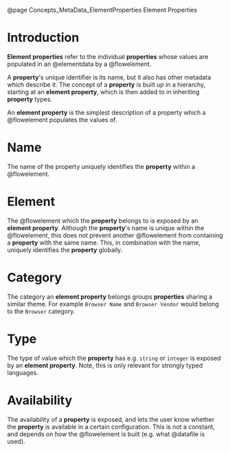 @page Concepts_MetaData_ElementProperties Element Properties

# Introduction

**Element properties** refer to the individual **properties** whose values are populated in
an @elementdata by a @flowelement.

A **property**'s unique identifier is its name, but it also has other metadata which describe it. The
concept of a **property** is built up in a hierarchy, starting at an **element property**,
which is then added to in inheriting **property** types.

An **element property** is the simplest description of a property which a @flowelement populates
the values of.


# Name

The name of the property uniquely identifies the **property** within a @flowelement. 

# Element

The @flowelement which the **property** belongs to is exposed by an **element property**.
Although the **property**'s name is unique within the @flowelement, this does not prevent another
@flowelement from containing a **property** with the same name. This, in combination with the
name, uniquely identifies the **property** globally.

# Category

The category an **element property** belongs groups **properties** sharing a similar
theme. For example ``Browser Name`` and ``Browser Vendor``
would belong to the ``Browser`` category.

# Type

The type of value which the **property** has e.g. ``string`` or ``integer`` is exposed by an
**element property**. Note, this is only relevant for strongly typed languages.

# Availability

The availability of a **property** is exposed, and lets the user know whether the **property** is
available in a certain configuration. This is not a constant, and depends on how the @flowelement is built
(e.g. what @datafile is used).

